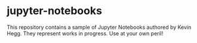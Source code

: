 # jupyter-notebooks
This repository contains a sample of Jupyter Notebooks authored by Kevin Hegg. They represent works in progress. Use at your own peril!
